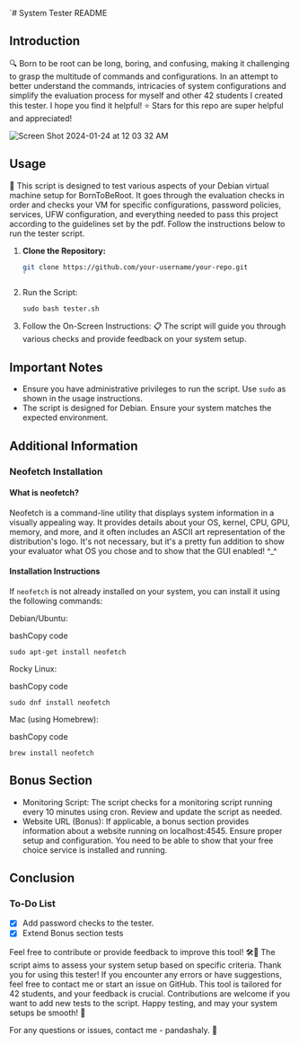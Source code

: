`# System Tester README

## Introduction
🔍 Born to be root can be long, boring, and confusing, making it challenging to grasp the multitude of commands and configurations. In an attempt to better understand the commands, intricacies of system configurations and simplify the evaluation process for myself and other 42 students I created this tester. I hope you find it helpful! 
⭐ Stars for this repo are super helpful and appreciated!

![Screen Shot 2024-01-24 at 12 03 32 AM](https://github.com/pandashaly/Born2BeRoot_tester/assets/146713758/ff53d6df-bff7-43e8-aef6-7515298a3792)


## Usage
🚀 This script is designed to test various aspects of your Debian virtual machine setup for BornToBeRoot. It goes through the evaluation checks in order and checks your VM for specific configurations, password policies, services, UFW configuration, and everything needed to pass this project according to the guidelines set by the pdf. Follow the instructions below to run the tester script.

1. **Clone the Repository:**
   ```bash
   git clone https://github.com/your-username/your-repo.git
   `

1.  Run the Script:

    
    `sudo bash tester.sh`

2.  Follow the On-Screen Instructions: 📋 The script will guide you through various checks and provide feedback on your system setup.

Important Notes
---------------

-   Ensure you have administrative privileges to run the script. Use `sudo` as shown in the usage instructions.
-   The script is designed for Debian. Ensure your system matches the expected environment.

Additional Information
----------------------

### Neofetch Installation

#### What is neofetch?

Neofetch is a command-line utility that displays system information in a visually appealing way. It provides details about your OS, kernel, CPU, GPU, memory, and more, and it often includes an ASCII art representation of the distribution's logo. It's not necessary, but it's a pretty fun addition to show your evaluator what OS you chose and to show that the GUI enabled! ^_^

#### Installation Instructions

If `neofetch` is not already installed on your system, you can install it using the following commands:

Debian/Ubuntu:

bashCopy code

`sudo apt-get install neofetch`

Rocky Linux:

bashCopy code

`sudo dnf install neofetch`

Mac (using Homebrew):

bashCopy code

`brew install neofetch`

Bonus Section
-------------

-   Monitoring Script: The script checks for a monitoring script running every 10 minutes using cron. Review and update the script as needed.
-   Website URL (Bonus): If applicable, a bonus section provides information about a website running on localhost:4545. Ensure proper setup and configuration. You need to be able to show that your free choice service is installed and running.

Conclusion
----------

### To-Do List

-   [x]  Add password checks to the tester.
-   [x]  Extend Bonus section tests

Feel free to contribute or provide feedback to improve this tool! 🛠️🚀 The script aims to assess your system setup based on specific criteria. Thank you for using this tester! If you encounter any errors or have suggestions, feel free to contact me or start an issue on GitHub. This tool is tailored for 42 students, and your feedback is crucial. Contributions are welcome if you want to add new tests to the script. Happy testing, and may your system setups be smooth! 🚀

For any questions or issues, contact me - pandashaly. 🤖
